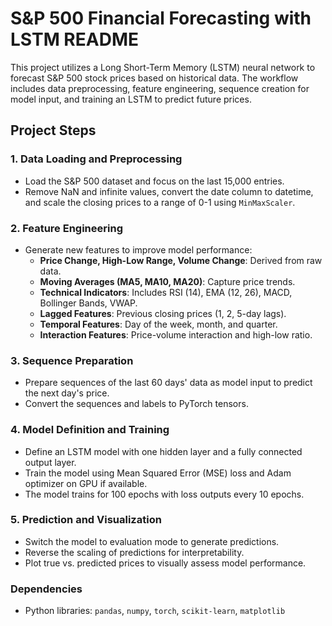 # S&P 500 Financial Forecasting with LSTM README

This project utilizes a Long Short-Term Memory (LSTM) neural network to forecast S&P 500 stock prices based on historical data. The workflow includes data preprocessing, feature engineering, sequence creation for model input, and training an LSTM to predict future prices.

## Project Steps

### 1. Data Loading and Preprocessing
- Load the S&P 500 dataset and focus on the last 15,000 entries.
- Remove NaN and infinite values, convert the date column to datetime, and scale the closing prices to a range of 0-1 using `MinMaxScaler`.

### 2. Feature Engineering
- Generate new features to improve model performance:
  - **Price Change, High-Low Range, Volume Change**: Derived from raw data.
  - **Moving Averages (MA5, MA10, MA20)**: Capture price trends.
  - **Technical Indicators**: Includes RSI (14), EMA (12, 26), MACD, Bollinger Bands, VWAP.
  - **Lagged Features**: Previous closing prices (1, 2, 5-day lags).
  - **Temporal Features**: Day of the week, month, and quarter.
  - **Interaction Features**: Price-volume interaction and high-low ratio.

### 3. Sequence Preparation
- Prepare sequences of the last 60 days' data as model input to predict the next day's price.
- Convert the sequences and labels to PyTorch tensors.

### 4. Model Definition and Training
- Define an LSTM model with one hidden layer and a fully connected output layer.
- Train the model using Mean Squared Error (MSE) loss and Adam optimizer on GPU if available.
- The model trains for 100 epochs with loss outputs every 10 epochs.

### 5. Prediction and Visualization
- Switch the model to evaluation mode to generate predictions.
- Reverse the scaling of predictions for interpretability.
- Plot true vs. predicted prices to visually assess model performance.

### Dependencies
- Python libraries: `pandas`, `numpy`, `torch`, `scikit-learn`, `matplotlib`
